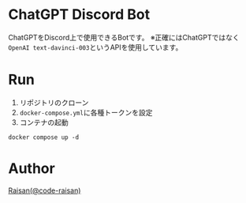 # ChatGPT Discord Bot

ChatGPTをDiscord上で使用できるBotです。
※正確にはChatGPTではなく`OpenAI text-davinci-003`というAPIを使用しています。

# Run

1. リポジトリのクローン
2. `docker-compose.yml`に各種トークンを設定
3. コンテナの起動
```
docker compose up -d
```
# Author

[Raisan(@code-raisan)](https://github.com/code-raisan/)
